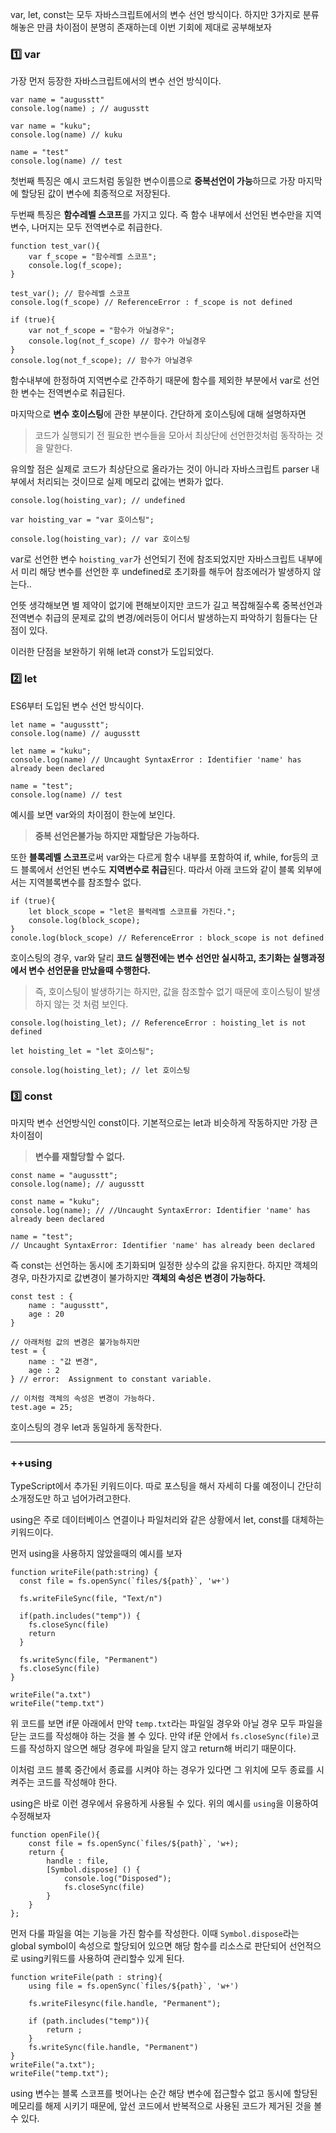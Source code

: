 var, let, const는 모두 자바스크립트에서의 변수 선언 방식이다.
하지만 3가지로 분류해놓은 만큼 차이점이 분명히 존재하는데 이번 기회에 제대로 공부해보자

### 1️⃣ var

가장 먼저 등장한 자바스크립트에서의 변수 선언 방식이다.

```
var name = "augusstt"
console.log(name) ; // augusstt

var name = "kuku";
console.log(name) // kuku

name = "test"
console.log(name) // test
```

첫번째 특징은 예시 코드처럼 동일한 변수이름으로 **중복선언이 가능**하므로 가장 마지막에 할당된 값이 변수에 최종적으로 저장된다.

두번째 특징은 **함수레벨 스코프**를 가지고 있다.
즉 함수 내부에서 선언된 변수만을 지역변수, 나머지는 모두 전역변수로 취급한다.

```
function test_var(){
	var f_scope = "함수레벨 스코프";
    console.log(f_scope);
}

test_var(); // 함수레벨 스코프
console.log(f_scope) // ReferenceError : f_scope is not defined

if (true){
	var not_f_scope = "함수가 아닐경우";
    console.log(not_f_scope) // 함수가 아닐경우
}
console.log(not_f_scope); // 함수가 아닐경우
```

함수내부에 한정하여 지역변수로 간주하기 때문에 함수를 제외한 부분에서 var로 선언한 변수는 전역변수로 취급된다.

마지막으로 **변수 호이스팅**에 관한 부분이다.
간단하게 호이스팅에 대해 설명하자면

> 코드가 실행되기 전 필요한 변수들을 모아서 최상단에 선언한것처럼 동작하는 것을 말한다.

유의할 점은 실제로 코드가 최상단으로 올라가는 것이 아니라 자바스크립트 parser 내부에서 처리되는 것이므로 실제 메모리 값에는 변화가 없다.

```
console.log(hoisting_var); // undefined

var hoisting_var = "var 호이스팅";

console.log(hoisting_var); // var 호이스팅
```

var로 선언한 변수 `hoisting_var`가 선언되기 전에 참조되었지만 자바스크립트 내부에서 미리 해당 변수를 선언한 후 undefined로 초기화를 해두어 참조에러가 발생하지 않는다..

언뜻 생각해보면 별 제약이 없기에 편해보이지만 코드가 길고 복잡해질수록 중복선언과 전역변수 취급의 문제로 값의 변경/에러등이 어디서 발생하는지 파악하기 힘들다는 단점이 있다.

이러한 단점을 보완하기 위해 let과 const가 도입되었다.

### 2️⃣ let

ES6부터 도입된 변수 선언 방식이다.

```
let name = "augusstt";
console.log(name) // augusstt

let name = "kuku";
console.log(name) // Uncaught SyntaxError : Identifier 'name' has already been declared

name = "test";
console.log(name) // test
```

예시를 보면 var와의 차이점이 한눈에 보인다.

> **중복 선언은불가능 하지만 재할당은 가능하다.**

또한 **블록레벨 스코프**로써 var와는 다르게 함수 내부를 포함하여 if, while, for등의 코드 블록에서 선언된 변수도 **지역변수로 취급**된다. 따라서 아래 코드와 같이 블록 외부에서는 지역블록변수를 참조할수 없다.

```
if (true){
	let block_scope = "let은 블럭레벨 스코프를 가진다.";
    console.log(block_scope);
}
conole.log(block_scope) // ReferenceError : block_scope is not defined
```

호이스팅의 경우, var와 달리 **코드 실행전에는 변수 선언만 실시하고, 초기화는 실행과정에서 변수 선언문을 만났을때 수행한다.**

> 즉, 호이스팅이 발생하기는 하지만, 값을 참조할수 없기 때문에 호이스팅이 발생하지 않는 것 처럼 보인다.

```
console.log(hoisting_let); // ReferenceError : hoisting_let is not defined

let hoisting_let = "let 호이스팅";

console.log(hoisting_let); // let 호이스팅
```

### 3️⃣ const

마지막 변수 선언방식인 const이다. 기본적으로는 let과 비슷하게 작동하지만 가장 큰 차이점이

> **변수를 재할당할 수 없다.**

```
const name = "augusstt";
console.log(name); // augusstt

const name = "kuku";
console.log(name); // //Uncaught SyntaxError: Identifier 'name' has already been declared

name = "test";
// Uncaught SyntaxError: Identifier 'name' has already been declared
```

즉 const는 선언하는 동시에 초기화되며 일정한 상수의 값을 유지한다.
하지만 객체의 경우, 마찬가지로 값변경이 불가하지만 **객체의 속성은 변경이 가능하다.**

```
const test : {
	name : "augusstt",
    age : 20
}

// 아래처럼 값의 변경은 불가능하지만
test = {
	name : "값 변경",
    age : 2
} // error:  Assignment to constant variable.

// 이처럼 객체의 속성은 변경이 가능하다.
test.age = 25;
```

호이스팅의 경우 let과 동일하게 동작한다.

---

### ++using

TypeScript에서 추가된 키워드이다. 따로 포스팅을 해서 자세히 다룰 예정이니 간단히 소개정도만 하고 넘어가려고한다.

using은 주로 데이터베이스 연결이나 파일처리와 같은 상황에서 let, const를 대체하는 키워드이다.

먼저 using을 사용하지 않았을때의 예시를 보자

```
function writeFile(path:string) {
  const file = fs.openSync(`files/${path}`, 'w+')

  fs.writeFileSync(file, "Text/n")

  if(path.includes("temp")) {
  	fs.closeSync(file)
    return
  }

  fs.writeSync(file, "Permanent")
  fs.closeSync(file)
}

writeFile("a.txt")
writeFile("temp.txt")
```

위 코드를 보면 if문 아래에서 만약 `temp.txt`라는 파일일 경우와 아닐 경우 모두 파일을 닫는 코드를 작성해야 하는 것을 볼 수 있다. 만약 if문 안에서 `fs.closeSync(file)`코드를 작성하지 않으면 해당 경우에 파일을 닫지 않고 return해 버리기 때문이다.

이처럼 코드 블록 중간에서 종료를 시켜야 하는 경우가 있다면 그 위치에 모두 종료를 시켜주는 코드를 작성해야 한다.

using은 바로 이런 경우에서 유용하게 사용될 수 있다.
위의 예시를 `using`을 이용하여 수정해보자

```
function openFile(){
	const file = fs.openSync(`files/${path}`, 'w+);
    return {
    	handle : file,
        [Symbol.dispose] () {
        	console.log("Disposed");
            fs.closeSync(file)
        }
    }
};
```

먼저 다룰 파일을 여는 기능을 가진 함수를 작성한다.
이때 `Symbol.dispose`라는 global symbol이 속성으로 할당되어 있으면 해당 함수를 리소스로 판단되어 선언적으로 using키워드를 사용하여 관리할수 있게 된다.

```
function writeFile(path : string){
	using file = fs.openSync(`files/${path}`, 'w+')

    fs.writeFilesync(file.handle, "Permanent");

    if (path.includes("temp")){
    	return ;
    }
    fs.writeSync(file.handle, "Permanent")
}
writeFile("a.txt");
writeFile("temp.txt");
```

using 변수는 블록 스코프를 벗어나는 순간 해당 변수에 접근할수 없고 동시에 할당된 메모리를 해제 시키기 때문에, 앞선 코드에서 반복적으로 사용된 코드가 제거된 것을 볼 수 있다.
